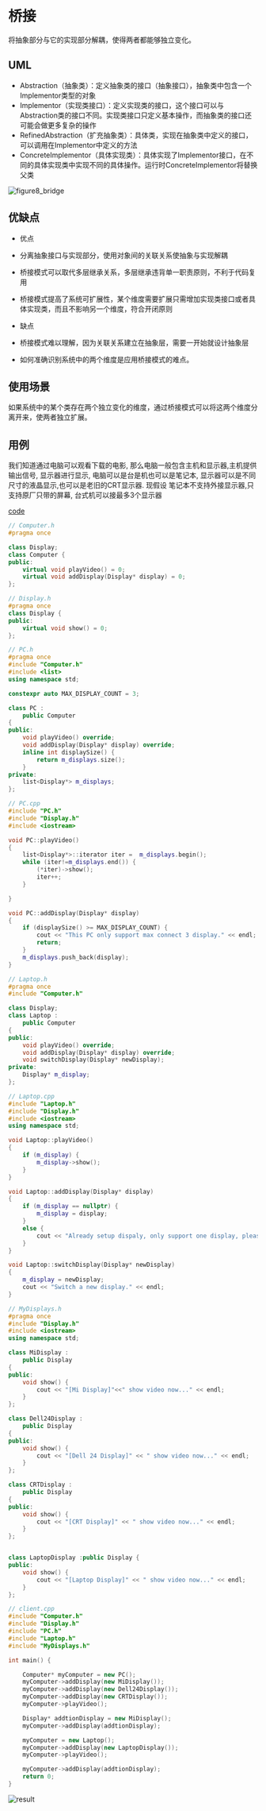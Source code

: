 # 桥接

将抽象部分与它的实现部分解耦，使得两者都能够独立变化。

## UML

* Abstraction（抽象类）：定义抽象类的接口（抽象接口），抽象类中包含一个Implementor类型的对象
* Implementor（实现类接口）：定义实现类的接口，这个接口可以与Abstraction类的接口不同。实现类接口只定义基本操作，而抽象类的接口还可能会做更多复杂的操作
* RefinedAbstraction（扩充抽象类）：具体类，实现在抽象类中定义的接口，可以调用在Implementor中定义的方法
* ConcreteImplementor（具体实现类）：具体实现了Implementor接口，在不同的具体实现类中实现不同的具体操作。运行时ConcreteImplementor将替换父类

![figure8_bridge](img/figure8_bridge.png)

## 优缺点

* 优点
 * 分离抽象接口与实现部分，使用对象间的关联关系使抽象与实现解耦
 * 桥接模式可以取代多层继承关系，多层继承违背单一职责原则，不利于代码复用
 * 桥接模式提高了系统可扩展性，某个维度需要扩展只需增加实现类接口或者具体实现类，而且不影响另一个维度，符合开闭原则


* 缺点
 * 桥接模式难以理解，因为关联关系建立在抽象层，需要一开始就设计抽象层
 * 如何准确识别系统中的两个维度是应用桥接模式的难点。


## 使用场景

如果系统中的某个类存在两个独立变化的维度，通过桥接模式可以将这两个维度分离开来，使两者独立扩展。

## 用例

我们知道通过电脑可以观看下载的电影, 那么电脑一般包含主机和显示器,主机提供输出信号, 显示器进行显示, 电脑可以是台是机也可以是笔记本, 显示器可以是不同尺寸的液晶显示,也可以是老旧的CRT显示器. 现假设 笔记本不支持外接显示器,只支持原厂只带的屏幕, 台式机可以接最多3个显示器

[code](../code/08_Bridge)

```c++
// Computer.h
#pragma once

class Display;
class Computer {
public:
	virtual void playVideo() = 0;
	virtual void addDisplay(Display* display) = 0;
};

// Display.h
#pragma once
class Display {
public:
	virtual void show() = 0;
};
```

```c++
// PC.h
#pragma once
#include "Computer.h"
#include <list>
using namespace std;

constexpr auto MAX_DISPLAY_COUNT = 3;

class PC :
	public Computer
{
public:
	void playVideo() override;
	void addDisplay(Display* display) override;
	inline int displaySize() {
		return m_displays.size();
	}
private:
	list<Display*> m_displays;
};

// PC.cpp
#include "PC.h"
#include "Display.h"
#include <iostream>

void PC::playVideo()
{	
	list<Display*>::iterator iter =  m_displays.begin();
	while (iter!=m_displays.end()) {
		(*iter)->show();
		iter++;
	}

}

void PC::addDisplay(Display* display)
{
	if (displaySize() >= MAX_DISPLAY_COUNT) {
		cout << "This PC only support max connect 3 display." << endl;
		return;
	}
	m_displays.push_back(display);
}
```

```c++
// Laptop.h
#pragma once
#include "Computer.h"

class Display;
class Laptop :
	public Computer
{
public:
	void playVideo() override;
	void addDisplay(Display* display) override;
	void switchDisplay(Display* newDisplay);
private:
	Display* m_display;
};

// Laptop.cpp
#include "Laptop.h"
#include "Display.h"
#include <iostream>
using namespace std;

void Laptop::playVideo()
{
	if (m_display) {
		m_display->show();
	}
}

void Laptop::addDisplay(Display* display)
{
	if (m_display == nullptr) {
		m_display = display;
	}
	else {
		cout << "Already setup dispaly, only support one display, please switch display firstly." << endl;
	}
}

void Laptop::switchDisplay(Display* newDisplay)
{
	m_display = newDisplay;
	cout << "Switch a new display." << endl;
}
```

```c++
// MyDisplays.h
#pragma once
#include "Display.h"
#include <iostream>
using namespace std;

class MiDisplay :
	public Display
{
public:
	void show() {
		cout << "[Mi Display]"<<" show video now..." << endl;
	}
};

class Dell24Display :
	public Display
{
public:
	void show() {
		cout << "[Dell 24 Display]" << " show video now..." << endl;
	}
};

class CRTDisplay :
	public Display
{
public:
	void show() {
		cout << "[CRT Display]" << " show video now..." << endl;
	}
};


class LaptopDisplay :public Display {
public:
	void show() {
		cout << "[Laptop Display]" << " show video now..." << endl;
	}
};
```

```c++
// client.cpp
#include "Computer.h"
#include "Display.h"
#include "PC.h"
#include "Laptop.h"
#include "MyDisplays.h"

int main() {

	Computer* myComputer = new PC();
	myComputer->addDisplay(new MiDisplay());
	myComputer->addDisplay(new Dell24Display());
	myComputer->addDisplay(new CRTDisplay());
	myComputer->playVideo();

	Display* addtionDisplay = new MiDisplay();
	myComputer->addDisplay(addtionDisplay);

	myComputer = new Laptop();
	myComputer->addDisplay(new LaptopDisplay());
	myComputer->playVideo();

	myComputer->addDisplay(addtionDisplay);
	return 0;
}
```

![result](../code/08_Bridge/result.png)
